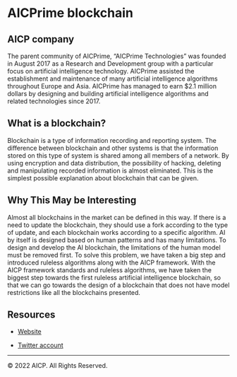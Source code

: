 # AICPrime blockchain

## AICP company

The parent community of AICPrime, “AICPrime Technologies” was founded in August 2017 as a Research and Development group with a particular focus on artificial intelligence technology. AICPrime assisted the establishment and maintenance of many artificial intelligence algorithms throughout Europe and Asia. AICPrime has managed to earn $2.1 million dollars by designing and building artificial intelligence algorithms and related technologies since 2017.

## What is a blockchain?

Blockchain is a type of information recording and reporting system. The difference between blockchain and other systems is that the information stored on this type of system is shared among all members of a network. By using encryption and data distribution, the possibility of hacking, deleting and manipulating recorded information is almost eliminated. This is the simplest possible explanation about blockchain that can be given.

## Why This May be Interesting

Almost all blockchains in the market can be defined in this way. If there is a need to update the blockchain, they should use a fork according to the type of update, and each blockchain works according to a specific algorithm. AI by itself is designed based on human patterns and has many limitations. To design and develop the AI blockchain, the limitations of the human model must be removed first. To solve this problem, we have taken a big step and introduced ruleless algorithms along with the AICP framework. With the AICP framework standards and ruleless algorithms, we have taken the biggest step towards the first ruleless artificial intelligence blockchain, so that we can go towards the design of a blockchain that does not have model restrictions like all the blockchains presented.


## Resources

* [Website](https://aicprime.com/)

* [Twitter account](https://www.twitter.com/aicprime)
---

© 2022 AICP. All Rights Reserved.
